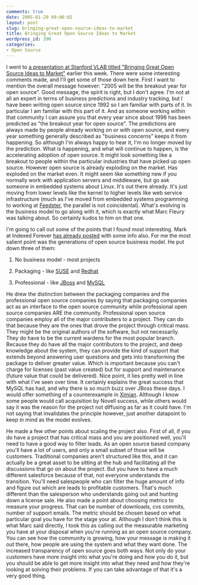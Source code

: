 ```yaml
---
comments: true
date: 2005-01-20 09:06:02
layout: post
slug: bringing-great-open-source-ideas-to-market
title: Bringing Great Open Source Ideas to Market
wordpress_id: 396
categories:
- Open Source
---
```


I went to [a presentation at Stanford VLAB titled "Bringing Great Open Source Ideas to Market"](http://www.vlab.org/204.cfm?eventID=49) earlier this week. There were some interesting comments made, and I'll get some of those down here. First I want to mention the overall message however: "2005 will be the breakout year for open source". Good message, the spirit is right, but I don't agree. I'm not at all an expert in terms of business predictions and industry tracking, but I have been writing open source since 1992 so I am familiar with parts of it. In particular I am familiar with this part of it. And as someone working within that community I can assure you that every year since about 1996 has been predicted as "the breakout year for open source". The predictions are always made by people already working on or with open source, and every year something generally described as "business concerns" keeps it from happening. So although I'm always happy to hear it, I'm no longer moved by the prediction. What is happening, and what will continue to happen, is the accelerating adoption of open source. It might look something like a breakout to people within the particular industries that have picked up open source. However open source is already exploding on the market. Has exploded on the market even. It might seem like something new if you normally work with application servers and middleware, but go ask someone in embedded systems about Linux. It's out there already. It's just moving from lower levels like the kernel to higher levels like web service infrastructure (much as I've moved from embedded systems programming to working at [Feedster](http://www.feedster.com), the parallel is not coincidental). What's evolving is the business model to go along with it, which is exactly what Marc Fleury was talking about. So certainly kudos to him on that one.




I'm going to call out some of the points that I found most interesting. Mark at Indexed Forever [has already posted](http://indexedforever.com/index.php?p=32) with some info also. For me the most salient point was the generations of open source business model. He put down three of them:






  1. No business model - most projects


  2. Packaging - like [SUSE](http://www.novell.com/linux/suse/) and [Redhat](http://www.redhat.com)


  3. Professional - like [JBoss](http://www.jboss.org/) and [MySQL](http://www.mysql.com)




He drew the distinction between the packaging companies and the professional open source companies by saying that packaging companies act as an interface to the open source community while professional open source companies ARE the community. Professional open source companies employ all of the major contributers to a project. They can do that because they are the ones that drove the project through critical mass. They might be the original authors of the software, but not necessarily. They do have to be the current wardens for the most popular branch. Because they do have all the major contributors to the project, and deep knowledge about the system, they can provide the kind of support that extends beyond answering user questions and gets into transforming the package to deliver greater value. Which is important because you can't charge for licenses (past value created) but for support and maintenance (future value that could be delivered). Nice point, it lies pretty well in line with what I've seen over time. It certainly explains the great success that MySQL has had, and why there is so much buzz over JBoss these days. I would offer something of a counterexample in [Ximian](http://www.novell.com/linux/ximian.html). Although I know some people would call acquisition by Novell success, while others would say it was the reason for the project not diffusing as far as it could have. I'm not saying that invalidates the principle however, just another datapoint to keep in mind as the model evolves.




He made a few other points about scaling the project also. First of all, if you do have a project that has critical mass and you are positioned well, you'll need to have a good way to filter leads. As an open source based company you'll have a lot of users, and only a small subset of those will be customers. Traditional companies aren't structured like this, and it can actually be a great asset to be sitting at the hub and facilitating all the discussions that go on about the project. But you have to have a much different salesforce because of that, not everyone understands the transition. You'll need salespeople who can filter the huge amount of info and figure out which are leads to profitable customers. That's much different than the salesperson who understands going out and hunting down a license sale. He also made a point about choosing metrics to measure your progress.  That can be number of downloads, cvs commits, number of support emails. The metric should be chosen based on what particular goal you have for the stage your at. Although I don't think this is what Marc said directly, I took this as calling out the measurable marketing you have at your disposal when you're running as an open source company. You can see how the community is growing, how your message is making it out there, how people are using the system and what they want done. The increased transparency of open source goes both ways. Not only do your customers have more insight into what you're doing and how you do it, but you should be able to get more insight into what they need and how they're looking at solving their problems. If you can take advantage of that it's a very good thing.
